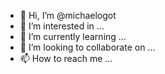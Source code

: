 - 👋 Hi, I’m @michaelogot
- 👀 I’m interested in ...
- 🌱 I’m currently learning ...
- 💞️ I’m looking to collaborate on ...
- 📫 How to reach me ...

<!---
michaelogot/michaelogot is a ✨ special ✨ repository because its `README.md` (this file) appears on your GitHub profile.
You can click the Preview link to take a look at your changes.
--->

